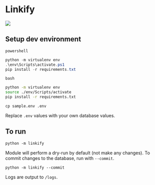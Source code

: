 # Linkify
![](https://github.com/IntelliTect/Linkify/actions/workflows/main.yml/badge.svg)

## Setup dev environment

`powershell`
```powershell
python -m virtualenv env
.\env\Scripts\activate.ps1
pip install -r requirements.txt
```

`bash`
```bash
python -m virtualenv env
source ./env/Scripts/activate
pip install -r requirements.txt
```

```
cp sample.env .env
```

Replace `.env` values with your own database values.

## To run

```
python -m linkify
```
Module will perform a dry-run by default (not make any changes). To commit changes to the database, run with `--commit`.
```
python -m linkify --commit
```

Logs are output to `/logs`.
